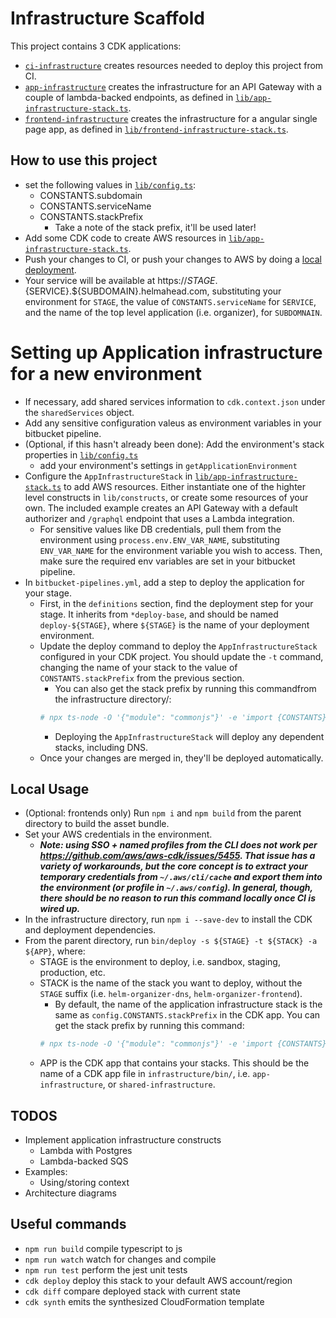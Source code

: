 # Infrastructure Scaffold
This project contains 3 CDK applications:

- [`ci-infrastructure`](./bin/ci-infrastructure.ts) creates resources needed to deploy this project from CI. 
- [`app-infrastructure`](./bin/app-infrastructure.ts) creates the infrastructure for an API Gateway with a couple of lambda-backed endpoints, as defined in [`lib/app-infrastructure-stack.ts`](./lib/app-infrastructure-stack.ts).
- [`frontend-infrastructure`](./bin/frontend-infrastructure.ts) creates the infrastructure for a angular single page app, as defined in [`lib/frontend-infrastructure-stack.ts`](./lib/frontend-infrastructure-stack.ts).


## How to use this project
- set the following values in [`lib/config.ts`](./lib/config.ts):
    - CONSTANTS.subdomain
    - CONSTANTS.serviceName
    - CONSTANTS.stackPrefix
        - Take a note of the stack prefix, it'll be used later!
- Add some CDK code to create AWS resources in [`lib/app-infrastructure-stack.ts`](./lib/app-infrastructure-stack.ts).
- Push your changes to CI, or push your changes to AWS by doing a [local deployment](#local-usage).
- Your service will be available at https://${STAGE}.${SERVICE}.${SUBDOMAIN}.helmahead.com, substituting your environment for `STAGE`, the value of `CONSTANTS.serviceName` for `SERVICE`, and the name of the top level application (i.e. organizer), for `SUBDOMNAIN`.


# Setting up Application infrastructure for a new environment
- If necessary, add shared services information to `cdk.context.json` under the `sharedServices` object.
- Add any sensitive configuration valeus as environment variables in your bitbucket pipeline.
- (Optional, if this hasn't already been done): Add the environment's stack properties in [`lib/config.ts`](./lib/config.ts)
    - add your environment's settings in `getApplicationEnvironment`
- Configure the `AppInfrastructureStack` in [`lib/app-infrastructure-stack.ts`](./lib/app-infrastructure-stack.ts) to add AWS resources. Either instantiate one of the highter level constructs in `lib/constructs`, or create some resources of your own. The included example creates an API Gateway with a default authorizer and `/graphql` endpoint that uses a Lambda integration.
    - For sensitive values like DB credentials, pull them from the environment using `process.env.ENV_VAR_NAME`, substituting `ENV_VAR_NAME` for the environment variable you wish to access. Then, make sure the required env variables are set in your bitbucket pipeline.
- In `bitbucket-pipelines.yml`, add a step to deploy the application for your stage.
    - First, in the `definitions` section, find the deployment step for your stage. It inherits from `*deploy-base`, and should be named `deploy-${STAGE}`, where `${STAGE}` is the name of your deployment environment.
    - Update the deploy command to deploy the `AppInfrastructureStack` configured in your CDK project. You should update the `-t` command, changing the name of your stack to the value of `CONSTANTS.stackPrefix` from the previous section.
        - You can also get the stack prefix by running this commandfrom the infrastructure directory/:
        ```bash
        # npx ts-node -O '{"module": "commonjs"}' -e 'import {CONSTANTS} from "./lib/config"; console.log(CONSTANTS.stackPrefix);'
        ```
        - Deploying the `AppInfrastructureStack` will deploy any dependent stacks, including DNS.
    - Once your changes are merged in, they'll be deployed automatically.
## Local Usage
- (Optional: frontends only) Run `npm i` and `npm build` from the parent directory to build the asset bundle.
- Set your AWS credentials in the environment.
    - ***Note: using SSO + named profiles from the CLI does not work per https://github.com/aws/aws-cdk/issues/5455. That issue has a variety of workarounds, but the core concept is to extract your temporary credentials from `~/.aws/cli/cache` and export them into the environment (or profile in `~/.aws/config`). In general, though, there should be no reason to run this command locally once CI is wired up.***
- In the infrastructure directory, run `npm i --save-dev` to install the CDK and deployment dependencies.
- From the parent directory, run `bin/deploy -s ${STAGE} -t ${STACK} -a ${APP}`, where:
    - STAGE is the environment to deploy, i.e. sandbox, staging, production, etc.
    - STACK is the name of the stack you want to deploy, without the `STAGE` suffix (i.e. `helm-organizer-dns`, `helm-organizer-frontend`).
        - By default, the name of the application infrastructure stack is the same as `config.CONSTANTS.stackPrefix` in the CDK app. You can get the stack prefix by running this command:
        ```bash
        # npx ts-node -O '{"module": "commonjs"}' -e 'import {CONSTANTS} from "./lib/config"; console.log(CONSTANTS.stackPrefix);'
        ```
    - APP is the CDK app that contains your stacks. This should be the name of a CDK app file in `infrastructure/bin/`, i.e. `app-infrastructure`, or `shared-infrastructure`.

## TODOS
- Implement application infrastructure constructs
    - Lambda with Postgres
    - Lambda-backed SQS
- Examples:
    - Using/storing context
- Architecture diagrams


## Useful commands

 * `npm run build`   compile typescript to js
 * `npm run watch`   watch for changes and compile
 * `npm run test`    perform the jest unit tests
 * `cdk deploy`      deploy this stack to your default AWS account/region
 * `cdk diff`        compare deployed stack with current state
 * `cdk synth`       emits the synthesized CloudFormation template
